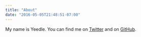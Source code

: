```yaml
---
title: "About"
date: "2016-05-05T21:48:51-07:00"
---
```


My name is Yeedle. You can find me on [Twitter](http://twitter.com/yeedle) and on [GitHub](http://github.com/yeedle). 
